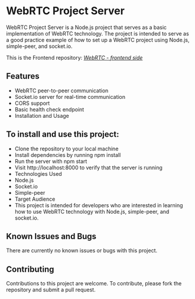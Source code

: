 # WebRTC Project Server

WebRTC Project Server is a Node.js project that serves as a basic implementation of WebRTC technology. The project is intended to serve as a good practice example of how to set up a WebRTC project using Node.js, simple-peer, and socket.io.

This is the Frontend repository:
_[WebRTC - frontend side](https://github.com/gerry9009/webrtc)_

## Features

- WebRTC peer-to-peer communication
- Socket.io server for real-time communication
- CORS support
- Basic health check endpoint
- Installation and Usage

## To install and use this project:

- Clone the repository to your local machine
- Install dependencies by running npm install
- Run the server with npm start
- Visit http://localhost:8000 to verify that the server is running
- Technologies Used
- Node.js
- Socket.io
- Simple-peer
- Target Audience
- This project is intended for developers who are interested in learning how to use WebRTC technology with Node.js, simple-peer, and socket.io.

## Known Issues and Bugs

There are currently no known issues or bugs with this project.

## Contributing

Contributions to this project are welcome. To contribute, please fork the repository and submit a pull request.
